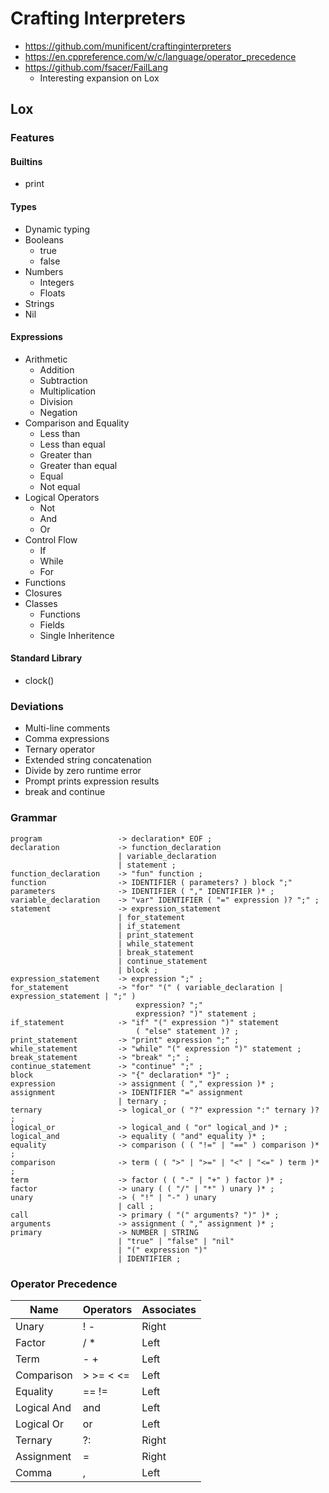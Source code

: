 # Crafting Interpreters

* https://github.com/munificent/craftinginterpreters
* https://en.cppreference.com/w/c/language/operator_precedence
* https://github.com/fsacer/FailLang
  * Interesting expansion on Lox

## Lox

### Features

#### Builtins

* print

#### Types

* Dynamic typing
* Booleans
  * true
  * false
* Numbers
  * Integers
  * Floats
* Strings
* Nil

#### Expressions

* Arithmetic
  * Addition
  * Subtraction
  * Multiplication
  * Division
  * Negation
* Comparison and Equality
  * Less than
  * Less than equal
  * Greater than
  * Greater than equal
  * Equal
  * Not equal
* Logical Operators
  * Not
  * And
  * Or
* Control Flow
  * If
  * While
  * For
* Functions
* Closures
* Classes
  * Functions
  * Fields
  * Single Inheritence

#### Standard Library

* clock()

### Deviations

* Multi-line comments
* Comma expressions
* Ternary operator
* Extended string concatenation
* Divide by zero runtime error
* Prompt prints expression results
* break and continue

### Grammar

```
program                 -> declaration* EOF ;
declaration             -> function_declaration
                        | variable_declaration
                        | statement ;
function_declaration    -> "fun" function ;
function                -> IDENTIFIER ( parameters? ) block ";"
parameters              -> IDENTIFIER ( "," IDENTIFIER )* ;
variable_declaration    -> "var" IDENTIFIER ( "=" expression )? ";" ;
statement               -> expression_statement
                        | for_statement
                        | if_statement
                        | print_statement
                        | while_statement
                        | break_statement
                        | continue_statement
                        | block ;
expression_statement    -> expression ";" ;
for_statement           -> "for" "(" ( variable_declaration | expression_statement | ";" )
                            expression? ";"
                            expression? ")" statement ;
if_statement            -> "if" "(" expression ")" statement
                            ( "else" statement )? ;
print_statement         -> "print" expression ";" ;
while_statement         -> "while" "(" expression ")" statement ;
break_statement         -> "break" ";" ;
continue_statement      -> "continue" ";" ;
block                   -> "{" declaration* "}" ;
expression              -> assignment ( "," expression )* ;
assignment              -> IDENTIFIER "=" assignment
                        | ternary ;
ternary                 -> logical_or ( "?" expression ":" ternary )? ;
logical_or              -> logical_and ( "or" logical_and )* ;
logical_and             -> equality ( "and" equality )* ;
equality                -> comparison ( ( "!=" | "==" ) comparison )* ;
comparison              -> term ( ( ">" | ">=" | "<" | "<=" ) term )* ;
term                    -> factor ( ( "-" | "+" ) factor )* ;
factor                  -> unary ( ( "/" | "*" ) unary )* ;
unary                   -> ( "!" | "-" ) unary
                        | call ;
call                    -> primary ( "(" arguments? ")" )* ;
arguments               -> assignment ( "," assignment )* ;
primary                 -> NUMBER | STRING
                        | "true" | "false" | "nil"
                        | "(" expression ")"
                        | IDENTIFIER ;
```

### Operator Precedence

| Name        | Operators | Associates |
| ----------- | --------- |----------- |
| Unary       | ! -       | Right      |
| Factor      | / *       | Left       |
| Term        | - +       | Left       |
| Comparison  | > >= < <= | Left       |
| Equality    | == !=     | Left       |
| Logical And | and       | Left       |
| Logical Or  | or        | Left       |
| Ternary     | ?:        | Right      |
| Assignment  | =         | Right      |
| Comma       | ,         | Left       |

